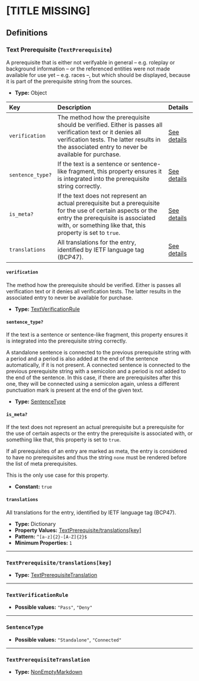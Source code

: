# [TITLE MISSING]

## Definitions

### <a name="TextPrerequisite"></a> Text Prerequisite (`TextPrerequisite`)

A prerequisite that is either not verifyable in general – e.g. roleplay or
background information – or the referenced entities were not made available
for use yet – e.g. races –, but which should be displayed, because it is part
of the prerequisite string from the sources.

- **Type:** Object

Key | Description | Details
:-- | :-- | :--
`verification` | The method how the prerequisite should be verified. Either is passes all verification text or it denies all verification tests. The latter results in the associated entry to never be available for purchase. | <a href="#TextPrerequisite/verification">See details</a>
`sentence_type?` | If the text is a sentence or sentence-like fragment, this property ensures it is integrated into the prerequisite string correctly. | <a href="#TextPrerequisite/sentence_type">See details</a>
`is_meta?` | If the text does not represent an actual prerequisite but a prerequisite for the use of certain aspects or the entry the prerequisite is associated with, or something like that, this property is set to `true`. | <a href="#TextPrerequisite/is_meta">See details</a>
`translations` | All translations for the entry, identified by IETF language tag (BCP47). | <a href="#TextPrerequisite/translations">See details</a>

#### <a name="TextPrerequisite/verification"></a> `verification`

The method how the prerequisite should be verified. Either is passes all
verification text or it denies all verification tests. The latter results
in the associated entry to never be available for purchase.

- **Type:** <a href="#TextVerificationRule">TextVerificationRule</a>

#### <a name="TextPrerequisite/sentence_type"></a> `sentence_type?`

If the text is a sentence or sentence-like fragment, this property ensures
it is integrated into the prerequisite string correctly.

A standalone sentence is connected to the previous prerequisite string with
a period and a period is also added at the end of the sentence
automatically, if it is not present. A connected sentence is connected to
the previous prerequisite string with a semicolon and a period is not added
to the end of the sentence. In this case, if there are prerequisites after
this one, they will be connected using a semicolon again, unless a
different punctuation mark is present at the end of the given text.

- **Type:** <a href="#SentenceType">SentenceType</a>

#### <a name="TextPrerequisite/is_meta"></a> `is_meta?`

If the text does not represent an actual prerequisite but a prerequisite
for the use of certain aspects or the entry the prerequisite is associated
with, or something like that, this property is set to `true`.

If all prerequisites of an entry are marked as meta, the entry is
considered to have no prerequisites and thus the string `none` must be
rendered before the list of meta prerequisites.

This is the only use case for this property.

- **Constant:** `true`

#### <a name="TextPrerequisite/translations"></a> `translations`

All translations for the entry, identified by IETF language tag (BCP47).

- **Type:** Dictionary
- **Property Values:** <a href="#TextPrerequisite/translations[key]">TextPrerequisite/translations[key]</a>
- **Pattern:** `^[a-z]{2}-[A-Z]{2}$`
- **Minimum Properties:** `1`

---

### <a name="TextPrerequisite/translations[key]"></a> `TextPrerequisite/translations[key]`

- **Type:** <a href="#TextPrerequisiteTranslation">TextPrerequisiteTranslation</a>

---

### <a name="TextVerificationRule"></a> `TextVerificationRule`

- **Possible values:** `"Pass"`, `"Deny"`

---

### <a name="SentenceType"></a> `SentenceType`

- **Possible values:** `"Standalone"`, `"Connected"`

---

### <a name="TextPrerequisiteTranslation"></a> `TextPrerequisiteTranslation`

- **Type:** <a href="../../_NonEmptyString.md#NonEmptyMarkdown">NonEmptyMarkdown</a>

